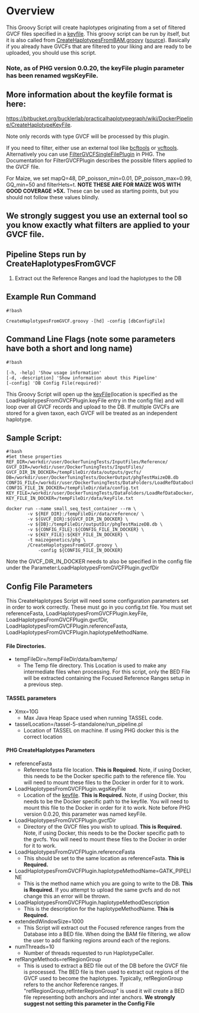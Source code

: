 # Overview
This Groovy Script will create haplotypes originating from a set of filtered GVCF files specified in a [keyfile](https://bitbucket.org/bucklerlab/practicalhaplotypegraph/wiki/DockerPipeline/CreateHaplotypeKeyFile).  This groovy script can be run by itself, but it is also called from [CreateHaplotypesFromBAM.groovy](CreateHaplotypesFromBAM) ([source](https://bitbucket.org/bucklerlab/practicalhaplotypegraph/src/master/docker/buildFiles/scripts/groovy/CreateHaplotypesFromBAM.groovy)).  Basically if you already have GVCFs that are filtered to your liking and are ready to be uploaded, you should use this script.

### Note, as of PHG version 0.0.20, the keyFile plugin parameter has been renamed wgsKeyFile.

## More information about the keyfile format is here: 

https://bitbucket.org/bucklerlab/practicalhaplotypegraph/wiki/DockerPipeline/CreateHaplotypeKeyFile.

Note only records with type GVCF will be processed by this plugin.

If you need to filter, either use an external tool like [bcftools](https://samtools.github.io/bcftools/bcftools.html) or [vcftools](https://vcftools.github.io/index.html).  Alternatively you can use [FilterGVCFSingleFilePlugin](https://bitbucket.org/bucklerlab/practicalhaplotypegraph/wiki/DockerPipeline/FilterGVCFPlugin) in PHG. The Documentation for FilterGVCFPlugin describes the possible filters applied to the GVCF file.  

For Maize, we set mapQ=48, DP_poisson_min=0.01, DP_poisson_max=0.99, GQ_min=50 and filterHets=t. **NOTE THESE ARE FOR MAIZE WGS WITH GOOD COVERAGE >5X.**  These can be used as starting points, but you should not follow these values blindly.  

## **We strongly suggest you use an external tool so you know exactly what filters are applied to your GVCF file.**

## Pipeline Steps run by CreateHaplotypesFromGVCF
1. Extract out the Reference Ranges and load the haplotypes to the DB


## Example Run Command

```
#!bash

CreateHaplotypesFromGVCF.groovy -[hd] -config [dbConfigFile]
```

## Command Line Flags (note some parameters have both a short and long name)
```
#!bash

[-h, -help] 'Show usage information'
[-d, -description] 'Show information about this Pipeline'
[-config] 'DB Config File(required)'
```

This Groovy Script will open up the [keyFile](https://bitbucket.org/bucklerlab/practicalhaplotypegraph/wiki/DockerPipeline/CreateHaplotypeKeyFile)(location is specified as the LoadHaplotypesFromGVCFPlugin.keyFile entry in the config file) and will loop over all GVCF records and upload to the DB.  If multiple GVCFs are stored for a given taxon, each GVCF will be treated as an independent haplotype.

## Sample Script:


```
#!bash
#Set these properties
REF_DIR=/workdir/user/DockerTuningTests/InputFiles/Reference/
GVCF_DIR=/workdir/user/DockerTuningTests/InputFiles/
GVCF_DIR_IN_DOCKER=/tempFileDir/data/outputs/gvcfs/
DB=/workdir/user/DockerTuningTests/DockerOutput/phgTestMaizeDB.db
CONFIG_FILE=/workdir/user/DockerTuningTests/DataFolders/LoadRefDataDocker/config.txt
CONFIG_FILE_IN_DOCKER=/tempFileDir/data/config.txt
KEY_FILE=/workdir/user/DockerTuningTests/DataFolders/LoadRefDataDocker/keyfile.txt
KEY_FILE_IN_DOCKER=/tempFileDir/data/keyFile.txt

docker run --name small_seq_test_container --rm \
        -v ${REF_DIR}:/tempFileDir/data/reference/ \
        -v ${GVCF_DIR}:${GVCF_DIR_IN_DOCKER} \
        -v ${DB}:/tempFileDir/outputDir/phgTestMaizeDB.db \
        -v ${CONFIG_FILE}:${CONFIG_FILE_IN_DOCKER} \
        -v ${KEY_FILE}:${KEY_FILE_IN_DOCKER} \
        -t maizegenetics/phg \
        /CreateHaplotypesFromGVCF.groovy \
            -config ${CONFIG_FILE_IN_DOCKER}

```

Note the GVCF_DIR_IN_DOCKER needs to also be specified in the config file under the Parameter:LoadHaplotypesFromGVCFPlugin.gvcfDir

## Config File Parameters
This CreateHaplotypes Script will need some configuration parameters set in order to work correctly.  These must go in you config.txt file. You must set referenceFasta, LoadHaplotypesFromGVCFPlugin.keyFile, LoadHaplotypesFromGVCFPlugin.gvcfDir, LoadHaplotypesFromGVCFPlugin.referenceFasta, LoadHaplotypesFromGVCFPlugin.haplotypeMethodName.

#### File Directories.
* tempFileDir=/tempFileDir/data/bam/temp/
    * The Temp file directory.  This Location is used to make any intermediate files when processing.  For this script, only the BED File will be extracted containing the Focused Reference Ranges setup in a previous step.

#### TASSEL parameters
* Xmx=10G
    * Max Java Heap Space used when running TASSEL code.
* tasselLocation=/tassel-5-standalone/run_pipeline.pl
    * Location of TASSEL on machine.  If using PHG docker this is the correct location


#### PHG CreateHaplotypes Parameters
* referenceFasta
    * Reference fasta file location.  **This is Required.** Note, if using Docker, this needs to be the Docker specific path to the reference file.  You will need to mount these files to the Docker in order for it to work.
* LoadHaplotypesFromGVCFPlugin.wgsKeyFile
    * Location of the [keyfile](https://bitbucket.org/bucklerlab/practicalhaplotypegraph/wiki/DockerPipeline/CreateHaplotypeKeyFile). **This is Required.** Note, if using Docker, this needs to be the Docker specific path to the keyfile.  You will need to mount this file to the Docker in order for it to work.  Note before PHG version 0.0.20, this parameter was named keyFile.
* LoadHaplotypesFromGVCFPlugin.gvcfDir
    * Directory of the GVCF files you wish to upload. **This is Required.** Note, if using Docker, this needs to be the Docker specific path to the gvcfs.  You will need to mount these files to the Docker in order for it to work. 
* LoadHaplotypesFromGVCFPlugin.referenceFasta
    * This should be set to the same location as referenceFasta. **This is Required.**
* LoadHaplotypesFromGVCFPlugin.haplotypeMethodName=GATK_PIPELINE
    * This is the method name which you are going to write to the DB.  **This is Required.** If you attempt to upload the same gvcfs and do not change this an error will be thrown.
* LoadHaplotypesFromGVCFPlugin.haplotypeMethodDescription
    * This is the description for the haplotypeMethodName.  **This is Required.**
* extendedWindowSize=1000
    * This Script will extract out the Focused reference ranges from the Database into a BED file.  When doing the BAM file filtering, we allow the user to add flanking regions around each of the regions.
* numThreads=10
    * Number of threads requested to run HaplotypeCaller.  
* refRangeMethods=refRegionGroup
    * This is used to extract a BED file out of the DB before the GVCF file is processed.  The BED file is then used to extract out regions of the GVCF used to become the haplotypes.  Typically, refRegionGroup refers to the anchor Reference ranges.  If "refRegionGroup,refInterRegionGroup" is used it will create a BED file representing both anchors and inter anchors.  **We strongly suggest not setting this parameter in the Config File**